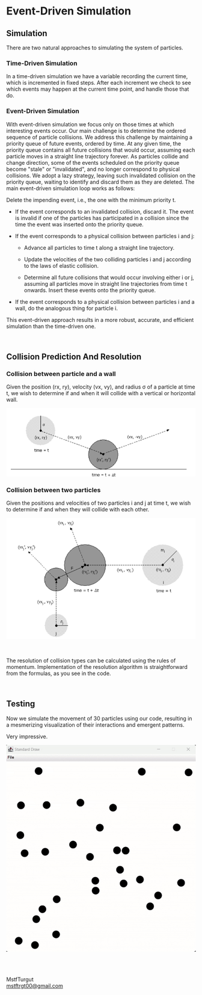 # Event-Driven Simulation

## Simulation

There are two natural approaches to simulating the system of particles.

### Time-Driven Simulation

In a time-driven simulation we have a variable recording the current time, which is incremented in fixed steps. After each increment we check to see which events may happen at the current time point, and handle those that do.

### Event-Driven Simulation

With event-driven simulation we focus only on those times at which interesting events occur. Our main challenge is to determine the ordered sequence of particle collisions. We address this challenge by maintaining a priority queue of future events, ordered by time. At any given time, the priority queue contains all future collisions that would occur, assuming each particle moves in a straight line trajectory forever. As particles collide and change direction, some of the events scheduled on the priority queue become "stale" or "invalidated", and no longer correspond to physical collisions. We adopt a lazy strategy, leaving such invalidated collision on the priority queue, waiting to identify and discard them as they are deleted. The main event-driven simulation loop works as follows:

Delete the impending event, i.e., the one with the minimum priority t.

* If the event corresponds to an invalidated collision, discard it. The event is invalid if one of the particles has participated in a collision since the time the event was inserted onto the priority queue.

* If the event corresponds to a physical collision between particles i and j:

  * Advance all particles to time t along a straight line trajectory.

  * Update the velocities of the two colliding particles i and j according to the laws of elastic collision.

  * Determine all future collisions that would occur involving either i or j, assuming all particles move in straight line trajectories from time t onwards. Insert these events onto the priority queue.

* If the event corresponds to a physical collision between particles i and a wall, do the analogous thing for particle i. 


This event-driven approach results in a more robust, accurate, and efficient simulation than the time-driven one.

<br>

## Collision Prediction And Resolution

### Collision between particle and a wall

Given the position (rx, ry), velocity (vx, vy), and radius σ of a particle at time t, we wish to determine if and when it will collide with a vertical or horizontal wall.

![Collission 1](assets/image1.png)

### Collision between two particles

Given the positions and velocities of two particles i and j at time t, we wish to determine if and when they will collide with each other.

![Collission 2](assets/image2.png)

<br>

The resolution of collision types can be calculated using the rules of momentum. Implementation of the resolution algorithm is straightforward from the formulas, as you see in the code.

<br>

## Testing

Now we simulate the movement of 30 particles using our code, resulting in a mesmerizing visualization of their interactions and emergent patterns.

Very impressive.

![Simulation](assets/simulation.gif)

<br>
<br>

MstfTurgut   
mstftrgt00@gmail.com
